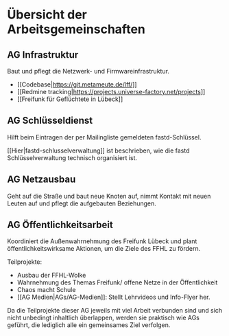 # Übersicht der Arbeitsgemeinschaften
## AG Infrastruktur
Baut und pflegt die Netzwerk- und Firmwareinfrastruktur.
* [[Codebase|https://git.metameute.de/lff/]]
* [[Redmine tracking|https://projects.universe-factory.net/projects]]
* [[Freifunk für Geflüchtete in Lübeck]]

## AG Schlüsseldienst
Hilft beim Eintragen der per Mailingliste gemeldeten fastd-Schlüssel.

[[Hier|fastd-schlusselverwaltung]] ist beschrieben, wie die fastd Schlüsselverwaltung technisch organisiert ist.

## AG Netzausbau
Geht auf die Straße und baut neue Knoten auf, nimmt Kontakt mit neuen Leuten auf und pflegt die aufgebauten Beziehungen.

## AG Öffentlichkeitsarbeit
Koordiniert die Außenwahrnehmung des Freifunk Lübeck und plant öffentlichkeitswirksame Aktionen, um die Ziele des FFHL zu fördern.

Teilprojekte:
* Ausbau der FFHL-Wolke
* Wahrnehmung des Themas Freifunk/ offene Netze in der Öffentlichkeit
* Chaos macht Schule
* [[AG Medien|AGs/AG-Medien]]: Stellt Lehrvideos und Info-Flyer her.

Da die Teilprojekte dieser AG jeweils mit viel Arbeit verbunden sind und sich nicht unbedingt inhaltlich überlappen, werden sie praktisch wie AGs geführt, die lediglich alle ein gemeinsames Ziel verfolgen.
